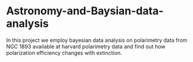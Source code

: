 # Astronomy-and-Baysian-data-analysis
In this project we employ bayesian data analysis on polarimetry data from NGC 1893 available at harvard polarimetry data and find out how polarization efficiency changes with extinction.
